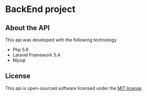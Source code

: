 
# BackEnd project

## About the API

This api was developed with the following technology

- Php 5.6
- Laravel Framework 5.4
- Mysql
 

## License

This api is open-sourced software licensed under the [MIT license](http://opensource.org/licenses/MIT).

